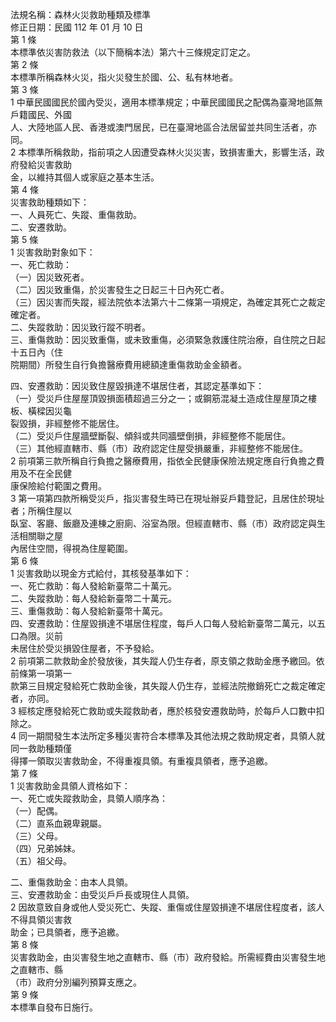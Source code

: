 法規名稱：森林火災救助種類及標準  
修正日期：民國 112 年 01 月 10 日  
第 1 條  
本標準依災害防救法（以下簡稱本法）第六十三條規定訂定之。  
第 2 條  
本標準所稱森林火災，指火災發生於國、公、私有林地者。  
第 3 條  
1 中華民國國民於國內受災，適用本標準規定；中華民國國民之配偶為臺灣地區無戶籍國民、外國  
人、大陸地區人民、香港或澳門居民，已在臺灣地區合法居留並共同生活者，亦同。  
2 本標準所稱救助，指前項之人因遭受森林火災災害，致損害重大，影響生活，政府發給災害救助  
金，以維持其個人或家庭之基本生活。  
第 4 條  
災害救助種類如下：  
一、人員死亡、失蹤、重傷救助。  
二、安遷救助。  
第 5 條  
1 災害救助對象如下：  
一、死亡救助：  
（一）因災致死者。  
（二）因災致重傷，於災害發生之日起三十日內死亡者。  
（三）因災害而失蹤，經法院依本法第六十二條第一項規定，為確定其死亡之裁定確定者。  
二、失蹤救助：因災致行蹤不明者。  
三、重傷救助：因災致重傷，或未致重傷，必須緊急救護住院治療，自住院之日起十五日內（住  
院期間）所發生自行負擔醫療費用總額達重傷救助金金額者。  


四、安遷救助：因災致住屋毀損達不堪居住者，其認定基準如下：  
（一）受災戶住屋屋頂毀損面積超過三分之一；或鋼筋混凝土造成住屋屋頂之樓板、橫樑因災龜  
裂毀損，非經整修不能居住。  
（二）受災戶住屋牆壁斷裂、傾斜或共同牆壁倒損，非經整修不能居住。  
（三）其他經直轄市、縣（市）政府認定住屋受損嚴重，非經整修不能居住。  
2 前項第三款所稱自行負擔之醫療費用，指依全民健康保險法規定應自行負擔之費用及不在全民健  
康保險給付範圍之費用。  
3 第一項第四款所稱受災戶，指災害發生時已在現址辦妥戶籍登記，且居住於現址者；所稱住屋以  
臥室、客廳、飯廳及連棟之廚廁、浴室為限。但經直轄市、縣（市）政府認定與生活相關聯之屋  
內居住空間，得視為住屋範圍。  
第 6 條  
1 災害救助以現金方式給付，其核發基準如下：  
一、死亡救助：每人發給新臺幣二十萬元。  
二、失蹤救助：每人發給新臺幣二十萬元。  
三、重傷救助：每人發給新臺幣十萬元。  
四、安遷救助：住屋毀損達不堪居住程度，每戶人口每人發給新臺幣二萬元，以五口為限。災前  
未居住於受災損毀住屋者，不予發給。  
2 前項第二款救助金於發放後，其失蹤人仍生存者，原支領之救助金應予繳回。依前條第一項第一  
款第三目規定發給死亡救助金後，其失蹤人仍生存，並經法院撤銷死亡之裁定確定者，亦同。  
3 經核定應發給死亡救助或失蹤救助者，應於核發安遷救助時，於每戶人口數中扣除之。  
4 同一期間發生本法所定多種災害符合本標準及其他法規之救助規定者，具領人就同一救助種類僅  
得擇一領取災害救助金，不得重複具領。有重複具領者，應予追繳。  
第 7 條  
1 災害救助金具領人資格如下：  
一、死亡或失蹤救助金，具領人順序為：  
（一）配偶。  
（二）直系血親卑親屬。  
（三）父母。  
（四）兄弟姊妹。  
（五）祖父母。  


二、重傷救助金：由本人具領。  
三、安遷救助金：由受災戶戶長或現住人具領。  
2 因故意致自身或他人受災死亡、失蹤、重傷或住屋毀損達不堪居住程度者，該人不得具領災害救  
助金；已具領者，應予追繳。  
第 8 條  
災害救助金，由災害發生地之直轄市、縣（市）政府發給。所需經費由災害發生地之直轄市、縣  
（市）政府分別編列預算支應之。  
第 9 條  
本標準自發布日施行。  


